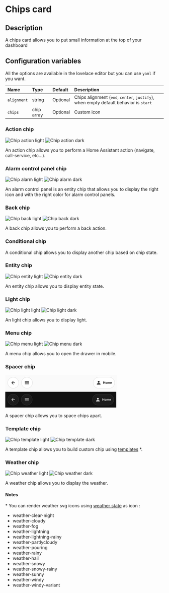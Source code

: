 # Chips card

## Description

A chips card allows you to put small information at the top of your dashboard

## Configuration variables

All the options are available in the lovelace editor but you can use `yaml` if you want.

| Name        | Type       | Default  | Description                                                                          |
| :---------- | :--------- | :------- | :----------------------------------------------------------------------------------- |
| `alignment` | string     | Optional | Chips alignment (`end`, `center`, `justify`), when empty default behavior is `start` |
| `chips`     | chip array | Optional | Custom icon                                                                          |

### Action chip

![Chip action light](../images/chip-action-light.png)
![Chip action dark](../images/chip-action-dark.png)

An action chip allows you to perform a Home Assistant action (navigate, call-service, etc...).

### Alarm control panel chip

![Chip alarm light](../images/chip-alarm-control-panel-light.png)
![Chip alarm dark](../images/chip-alarm-control-panel-dark.png)

An alarm control panel is an entity chip that allows you to display the right icon and with the right color for alarm control panels.

### Back chip

![Chip back light](../images/chip-back-light.png)
![Chip back dark](../images/chip-back-dark.png)

A back chip allows you to perform a back action.

### Conditional chip

A conditional chip allows you to display another chip based on chip state.

### Entity chip

![Chip entity light](../images/chip-entity-light.png)
![Chip entity dark](../images/chip-entity-dark.png)

An entity chip allows you to display entity state.

### Light chip

![Chip light light](../images/chip-light-light.png)
![Chip light dark](../images/chip-light-dark.png)

An light chip allows you to display light.

### Menu chip

![Chip menu light](../images/chip-menu-light.png)
![Chip menu dark](../images/chip-menu-dark.png)

A menu chip allows you to open the drawer in mobile.

### Spacer chip

![Chip menu light](../images/chip-spacer-light.png)
![Chip menu dark](../images/chip-spacer-dark.png)

A spacer chip allows you to space chips apart.

### Template chip

![Chip template light](../images/chip-template-light.png)
![Chip template dark](../images/chip-template-dark.png)

A template chip allows you to build custom chip using [templates](https://www.home-assistant.io/docs/configuration/templating/) \*.

### Weather chip

![Chip weather light](../images/chip-weather-light.png)
![Chip weather dark](../images/chip-weather-dark.png)

A weather chip allows you to display the weather.

#### Notes

\* You can render weather svg icons using [weather state](https://developers.home-assistant.io/docs/core/entity/weather/#recommended-values-for-state-and-condition) as icon :

-   weather-clear-night
-   weather-cloudy
-   weather-fog
-   weather-lightning
-   weather-lightning-rainy
-   weather-partlycloudy
-   weather-pouring
-   weather-rainy
-   weather-hail
-   weather-snowy
-   weather-snowy-rainy
-   weather-sunny
-   weather-windy
-   weather-windy-variant

